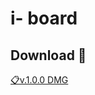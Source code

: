 # i- board

## Download 🚀

[📋v.1.0.0 DMG](https://github.com/PobyCoder/IBoard/raw/master/i-board.dmg)
